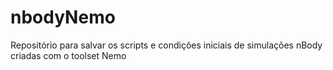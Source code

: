 # nbodyNemo
Repositório para salvar os scripts e condições iniciais de simulações nBody criadas com o toolset Nemo
